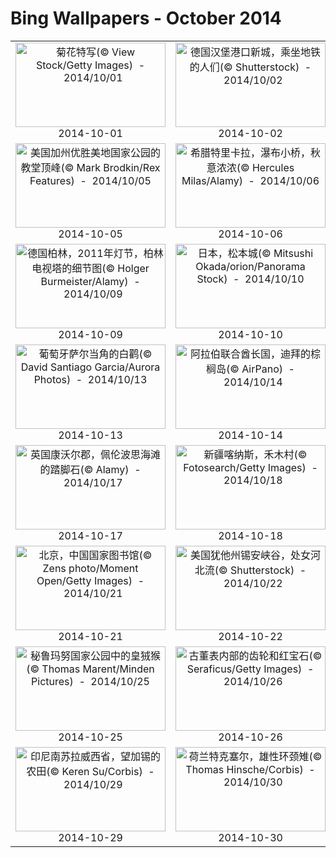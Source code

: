 # Bing Wallpapers - October 2014

| | | | |
|:-------------------------:|:-------------------------:|:-------------------------:|:-------------------------:|
| <a href="https://bing.ee123.net/img/cn/fhd/2014/10/01.jpg" target="_blank"><img src="https://bing.ee123.net/img/cn/fhd/2014/10/01.jpg" width="240" height="135" alt="菊花特写(© View Stock/Getty Images)  -  2014/10/01" title="菊花特写(© View Stock/Getty Images)  -  2014/10/01"></a><br>2014-10-01<br> | <a href="https://bing.ee123.net/img/cn/fhd/2014/10/02.jpg" target="_blank"><img src="https://bing.ee123.net/img/cn/fhd/2014/10/02.jpg" width="240" height="135" alt="德国汉堡港口新城，乘坐地铁的人们(© Shutterstock)  -  2014/10/02" title="德国汉堡港口新城，乘坐地铁的人们(© Shutterstock)  -  2014/10/02"></a><br>2014-10-02<br> | <a href="https://bing.ee123.net/img/cn/fhd/2014/10/03.jpg" target="_blank"><img src="https://bing.ee123.net/img/cn/fhd/2014/10/03.jpg" width="240" height="135" alt="美国航空航天局哈勃太空望远镜中看到的草帽星系(梅西耶104)(© STScI/AURA/NASA)  -  2014/10/03" title="美国航空航天局哈勃太空望远镜中看到的草帽星系(梅西耶104)(© STScI/AURA/NASA)  -  2014/10/03"></a><br>2014-10-03<br> | <a href="https://bing.ee123.net/img/cn/fhd/2014/10/04.jpg" target="_blank"><img src="https://bing.ee123.net/img/cn/fhd/2014/10/04.jpg" width="240" height="135" alt="南乔治亚岛，被小企鹅包围的成年王企鹅(© Steve Bloom Images/Alamy)  -  2014/10/04" title="南乔治亚岛，被小企鹅包围的成年王企鹅(© Steve Bloom Images/Alamy)  -  2014/10/04"></a><br>2014-10-04<br> |
| <a href="https://bing.ee123.net/img/cn/fhd/2014/10/05.jpg" target="_blank"><img src="https://bing.ee123.net/img/cn/fhd/2014/10/05.jpg" width="240" height="135" alt="美国加州优胜美地国家公园的教堂顶峰(© Mark Brodkin/Rex Features)  -  2014/10/05" title="美国加州优胜美地国家公园的教堂顶峰(© Mark Brodkin/Rex Features)  -  2014/10/05"></a><br>2014-10-05<br> | <a href="https://bing.ee123.net/img/cn/fhd/2014/10/06.jpg" target="_blank"><img src="https://bing.ee123.net/img/cn/fhd/2014/10/06.jpg" width="240" height="135" alt="希腊特里卡拉，瀑布小桥，秋意浓浓(© Hercules Milas/Alamy)  -  2014/10/06" title="希腊特里卡拉，瀑布小桥，秋意浓浓(© Hercules Milas/Alamy)  -  2014/10/06"></a><br>2014-10-06<br> | <a href="https://bing.ee123.net/img/cn/fhd/2014/10/07.jpg" target="_blank"><img src="https://bing.ee123.net/img/cn/fhd/2014/10/07.jpg" width="240" height="135" alt="美国科罗拉多州里奇韦附近的达拉斯鸿沟(© Stephanie Coffman/TandemStock)  -  2014/10/07" title="美国科罗拉多州里奇韦附近的达拉斯鸿沟(© Stephanie Coffman/TandemStock)  -  2014/10/07"></a><br>2014-10-07<br> | <a href="https://bing.ee123.net/img/cn/fhd/2014/10/08.jpg" target="_blank"><img src="https://bing.ee123.net/img/cn/fhd/2014/10/08.jpg" width="240" height="135" alt="加拿大阿尔伯塔省，瓦特顿湖国家公园，红岩峡谷中的溪水(© Frank Krahmer/Corbis)  -  2014/10/08" title="加拿大阿尔伯塔省，瓦特顿湖国家公园，红岩峡谷中的溪水(© Frank Krahmer/Corbis)  -  2014/10/08"></a><br>2014-10-08<br> |
| <a href="https://bing.ee123.net/img/cn/fhd/2014/10/09.jpg" target="_blank"><img src="https://bing.ee123.net/img/cn/fhd/2014/10/09.jpg" width="240" height="135" alt="德国柏林，2011年灯节，柏林电视塔的细节图(© Holger Burmeister/Alamy)  -  2014/10/09" title="德国柏林，2011年灯节，柏林电视塔的细节图(© Holger Burmeister/Alamy)  -  2014/10/09"></a><br>2014-10-09<br> | <a href="https://bing.ee123.net/img/cn/fhd/2014/10/10.jpg" target="_blank"><img src="https://bing.ee123.net/img/cn/fhd/2014/10/10.jpg" width="240" height="135" alt="日本，松本城(© Mitsushi Okada/orion/Panorama Stock)  -  2014/10/10" title="日本，松本城(© Mitsushi Okada/orion/Panorama Stock)  -  2014/10/10"></a><br>2014-10-10<br> | <a href="https://bing.ee123.net/img/cn/fhd/2014/10/11.jpg" target="_blank"><img src="https://bing.ee123.net/img/cn/fhd/2014/10/11.jpg" width="240" height="135" alt="美国加州拉森火山国家公园，火山渣堆下的画丘(© Kevin Schafer/Minden Pictures)  -  2014/10/11" title="美国加州拉森火山国家公园，火山渣堆下的画丘(© Kevin Schafer/Minden Pictures)  -  2014/10/11"></a><br>2014-10-11<br> | <a href="https://bing.ee123.net/img/cn/fhd/2014/10/12.jpg" target="_blank"><img src="https://bing.ee123.net/img/cn/fhd/2014/10/12.jpg" width="240" height="135" alt="加拿大阿尔伯塔省，干岛野牛跳省立公园(© Darwin Wiggett/Alamy)  -  2014/10/12" title="加拿大阿尔伯塔省，干岛野牛跳省立公园(© Darwin Wiggett/Alamy)  -  2014/10/12"></a><br>2014-10-12<br> |
| <a href="https://bing.ee123.net/img/cn/fhd/2014/10/13.jpg" target="_blank"><img src="https://bing.ee123.net/img/cn/fhd/2014/10/13.jpg" width="240" height="135" alt="葡萄牙萨尔当角的白鹳(© David Santiago Garcia/Aurora Photos)  -  2014/10/13" title="葡萄牙萨尔当角的白鹳(© David Santiago Garcia/Aurora Photos)  -  2014/10/13"></a><br>2014-10-13<br> | <a href="https://bing.ee123.net/img/cn/fhd/2014/10/14.jpg" target="_blank"><img src="https://bing.ee123.net/img/cn/fhd/2014/10/14.jpg" width="240" height="135" alt="阿拉伯联合酋长国，迪拜的棕榈岛(© AirPano)  -  2014/10/14" title="阿拉伯联合酋长国，迪拜的棕榈岛(© AirPano)  -  2014/10/14"></a><br>2014-10-14<br> | <a href="https://bing.ee123.net/img/cn/fhd/2014/10/15.jpg" target="_blank"><img src="https://bing.ee123.net/img/cn/fhd/2014/10/15.jpg" width="240" height="135" alt="Aerial view of North Malé Atoll, Maldives(© Robert Harding Picture Library/Superstock)  -  2014/10/15" title="Aerial view of North Malé Atoll, Maldives(© Robert Harding Picture Library/Superstock)  -  2014/10/15"></a><br>2014-10-15<br> | <a href="https://bing.ee123.net/img/cn/fhd/2014/10/16.jpg" target="_blank"><img src="https://bing.ee123.net/img/cn/fhd/2014/10/16.jpg" width="240" height="135" alt="英国诺福克郡，紧抓小麦柄的巢鼠(© Mike Powles/Getty Images)  -  2014/10/16" title="英国诺福克郡，紧抓小麦柄的巢鼠(© Mike Powles/Getty Images)  -  2014/10/16"></a><br>2014-10-16<br> |
| <a href="https://bing.ee123.net/img/cn/fhd/2014/10/17.jpg" target="_blank"><img src="https://bing.ee123.net/img/cn/fhd/2014/10/17.jpg" width="240" height="135" alt="英国康沃尔郡，佩伦波思海滩的踏脚石(© Alamy)  -  2014/10/17" title="英国康沃尔郡，佩伦波思海滩的踏脚石(© Alamy)  -  2014/10/17"></a><br>2014-10-17<br> | <a href="https://bing.ee123.net/img/cn/fhd/2014/10/18.jpg" target="_blank"><img src="https://bing.ee123.net/img/cn/fhd/2014/10/18.jpg" width="240" height="135" alt="新疆喀纳斯，禾木村(© Fotosearch/Getty Images)  -  2014/10/18" title="新疆喀纳斯，禾木村(© Fotosearch/Getty Images)  -  2014/10/18"></a><br>2014-10-18<br> | <a href="https://bing.ee123.net/img/cn/fhd/2014/10/19.jpg" target="_blank"><img src="https://bing.ee123.net/img/cn/fhd/2014/10/19.jpg" width="240" height="135" alt="广东英德，英西峰林的小桥(© VIEW STOCK RF/Age Fotostock)  -  2014/10/19" title="广东英德，英西峰林的小桥(© VIEW STOCK RF/Age Fotostock)  -  2014/10/19"></a><br>2014-10-19<br> | <a href="https://bing.ee123.net/img/cn/fhd/2014/10/20.jpg" target="_blank"><img src="https://bing.ee123.net/img/cn/fhd/2014/10/20.jpg" width="240" height="135" alt="加拿大蒙特利尔，艾尔斯布萨维尔国家公园内的狐狸(© Rolland Gelly/Getty Images)  -  2014/10/20" title="加拿大蒙特利尔，艾尔斯布萨维尔国家公园内的狐狸(© Rolland Gelly/Getty Images)  -  2014/10/20"></a><br>2014-10-20<br> |
| <a href="https://bing.ee123.net/img/cn/fhd/2014/10/21.jpg" target="_blank"><img src="https://bing.ee123.net/img/cn/fhd/2014/10/21.jpg" width="240" height="135" alt="北京，中国国家图书馆(© Zens photo/Moment Open/Getty Images)  -  2014/10/21" title="北京，中国国家图书馆(© Zens photo/Moment Open/Getty Images)  -  2014/10/21"></a><br>2014-10-21<br> | <a href="https://bing.ee123.net/img/cn/fhd/2014/10/22.jpg" target="_blank"><img src="https://bing.ee123.net/img/cn/fhd/2014/10/22.jpg" width="240" height="135" alt="美国犹他州锡安峡谷，处女河北流(© Shutterstock)  -  2014/10/22" title="美国犹他州锡安峡谷，处女河北流(© Shutterstock)  -  2014/10/22"></a><br>2014-10-22<br> | <a href="https://bing.ee123.net/img/cn/fhd/2014/10/23.jpg" target="_blank"><img src="https://bing.ee123.net/img/cn/fhd/2014/10/23.jpg" width="240" height="135" alt="新疆阿尔泰山，喀纳斯湖(© Henry Westheim Photography/Alamy)  -  2014/10/23" title="新疆阿尔泰山，喀纳斯湖(© Henry Westheim Photography/Alamy)  -  2014/10/23"></a><br>2014-10-23<br> | <a href="https://bing.ee123.net/img/cn/fhd/2014/10/24.jpg" target="_blank"><img src="https://bing.ee123.net/img/cn/fhd/2014/10/24.jpg" width="240" height="135" alt="北京潭柘寺秋景(© Jochen Schlenker/Robert Harding Picture Library Ltd/Alamy)  -  2014/10/24" title="北京潭柘寺秋景(© Jochen Schlenker/Robert Harding Picture Library Ltd/Alamy)  -  2014/10/24"></a><br>2014-10-24<br> |
| <a href="https://bing.ee123.net/img/cn/fhd/2014/10/25.jpg" target="_blank"><img src="https://bing.ee123.net/img/cn/fhd/2014/10/25.jpg" width="240" height="135" alt="秘鲁玛努国家公园中的皇狨猴(© Thomas Marent/Minden Pictures)  -  2014/10/25" title="秘鲁玛努国家公园中的皇狨猴(© Thomas Marent/Minden Pictures)  -  2014/10/25"></a><br>2014-10-25<br> | <a href="https://bing.ee123.net/img/cn/fhd/2014/10/26.jpg" target="_blank"><img src="https://bing.ee123.net/img/cn/fhd/2014/10/26.jpg" width="240" height="135" alt="古董表内部的齿轮和红宝石(© Seraficus/Getty Images)  -  2014/10/26" title="古董表内部的齿轮和红宝石(© Seraficus/Getty Images)  -  2014/10/26"></a><br>2014-10-26<br> | <a href="https://bing.ee123.net/img/cn/fhd/2014/10/27.jpg" target="_blank"><img src="https://bing.ee123.net/img/cn/fhd/2014/10/27.jpg" width="240" height="135" alt="新西兰，农业耕地的俯视图(© Paul Chesley/Alamy)  -  2014/10/27" title="新西兰，农业耕地的俯视图(© Paul Chesley/Alamy)  -  2014/10/27"></a><br>2014-10-27<br> | <a href="https://bing.ee123.net/img/cn/fhd/2014/10/28.jpg" target="_blank"><img src="https://bing.ee123.net/img/cn/fhd/2014/10/28.jpg" width="240" height="135" alt="格陵兰，格陵兰冰盖上的融水(© James Balog/Aurora Photos)  -  2014/10/28" title="格陵兰，格陵兰冰盖上的融水(© James Balog/Aurora Photos)  -  2014/10/28"></a><br>2014-10-28<br> |
| <a href="https://bing.ee123.net/img/cn/fhd/2014/10/29.jpg" target="_blank"><img src="https://bing.ee123.net/img/cn/fhd/2014/10/29.jpg" width="240" height="135" alt="印尼南苏拉威西省，望加锡的农田(© Keren Su/Corbis)  -  2014/10/29" title="印尼南苏拉威西省，望加锡的农田(© Keren Su/Corbis)  -  2014/10/29"></a><br>2014-10-29<br> | <a href="https://bing.ee123.net/img/cn/fhd/2014/10/30.jpg" target="_blank"><img src="https://bing.ee123.net/img/cn/fhd/2014/10/30.jpg" width="240" height="135" alt="荷兰特克塞尔，雄性环颈雉(© Thomas Hinsche/Corbis)  -  2014/10/30" title="荷兰特克塞尔，雄性环颈雉(© Thomas Hinsche/Corbis)  -  2014/10/30"></a><br>2014-10-30<br> | <a href="https://bing.ee123.net/img/cn/fhd/2014/10/31.jpg" target="_blank"><img src="https://bing.ee123.net/img/cn/fhd/2014/10/31.jpg" width="240" height="135" alt="西方经典灵异故事(© Lindsay Daniels Design/Gary Spradling/Alamy, Corbis Images, Getty Images, plainpicture, Shutterstock, Superstock)  -  2014/10/31" title="西方经典灵异故事(© Lindsay Daniels Design/Gary Spradling/Alamy, Corbis Images, Getty Images, plainpicture, Shutterstock, Superstock)  -  2014/10/31"></a><br>2014-10-31<br> |  |
